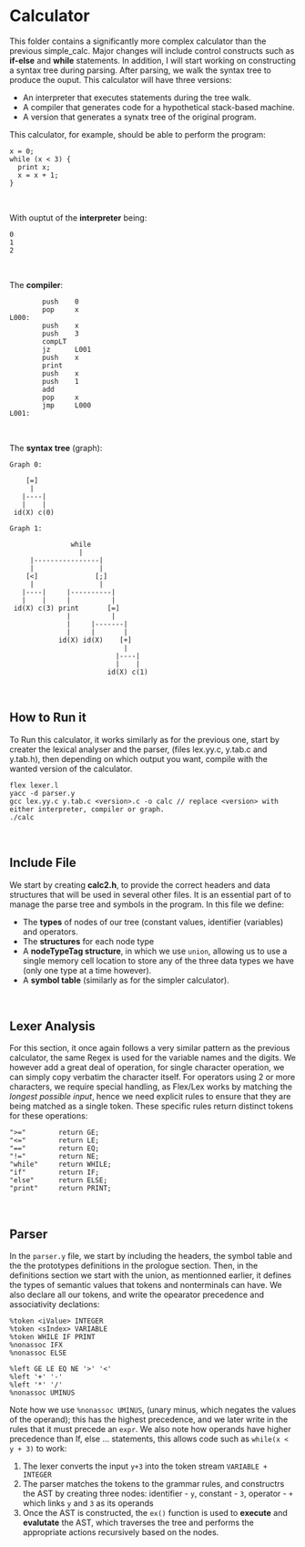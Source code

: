 # Calculator

This folder contains a significantly more complex calculator than the previous simple_calc. Major changes will include control constructs such as **if-else** and **while** statements. In addition, I will start working on constructing a syntax tree during parsing. After parsing, we walk the syntax tree to produce the ouput. This calculator will have three versions:
- An interpreter that executes statements during the tree walk.
- A compiler that generates code for a hypothetical stack-based machine.
- A version that generates a synatx tree of the original program.

This calculator, for example, should be able to perform the program:

```
x = 0;
while (x < 3) {
  print x;
  x = x + 1;
}
```

<br>

With ouptut of the **interpreter** being:

```
0
1
2
```

<br>

The **compiler**:

```
        push    0
        pop     x
L000:
        push    x
        push    3
        compLT
        jz      L001
        push    x
        print
        push    x
        push    1
        add
        pop     x
        jmp     L000
L001:
```

<br>

The **syntax tree** (graph):

```
Graph 0:

    [=]
     |
   |----|
   |    |
 id(X) c(0)

Graph 1:

               while
                 |
     |----------------|
     |                |
    [<]              [;]
     |                |
   |----|     |----------|
   |    |     |          |
 id(X) c(3) print       [=]
              |          |
              |     |-------|
              |     |       |
            id(X) id(X)    [+]
                            |
                          |----|
                          |    |
                        id(X) c(1)

```

<br>

## How to Run it

To Run this calculator, it works similarly as for the previous one, start by creater the lexical analyser and the parser, (files lex.yy.c, y.tab.c and y.tab.h), then depending on which output you want, compile with the wanted version of the calculator.

```
flex lexer.l
yacc -d parser.y
gcc lex.yy.c y.tab.c <version>.c -o calc // replace <version> with either interpreter, compiler or graph.
./calc
```

<br>

## Include File

We start by creating **calc2.h**, to provide the correct headers and data structures that will be used in several other files. It is an essential part of to manage the parse tree and symbols in the program.
In this file we define:
- The **types** of nodes of our tree (constant values, identifier (variables) and operators.
- The **structures** for each node type
- A **nodeTypeTag structure**, in which we use `union`, allowing us to use a single memory cell location to store any of the three data types we have (only one type at a time however).
- A **symbol table** (similarly as for the simpler calculator).

<br>

## Lexer Analysis

For this section, it once again follows a very similar pattern as the previous calculator, the same Regex is used for the variable names and the digits. We however add a great deal of operation, for single character operation, we can simply copy verbatim the character itself. For operators using 2 or more characters, we require special handling, as Flex/Lex works by matching the _longest possible input_, hence we need explicit rules to ensure that they are being matched as a single token. These specific rules return distinct tokens for these operations:

```
">="        return GE;
"<="        return LE;
"=="        return EQ;
"!="        return NE;
"while"     return WHILE;
"if"        return IF;
"else"      return ELSE;
"print"     return PRINT;
```

<br>

## Parser

In the `parser.y` file, we start by including the headers, the symbol table and the the prototypes definitions in the prologue section. Then, in the definitions section we start with the union, as mentionned earlier, it defines the types of semantic values that tokens and nonterminals can have. We also declare all our tokens, and write the opearator precedence and associativity declations:

```
%token <iValue> INTEGER
%token <sIndex> VARIABLE
%token WHILE IF PRINT
%nonassoc IFX
%nonassoc ELSE

%left GE LE EQ NE '>' '<'
%left '+' '-'
%left '*' '/'
%nonassoc UMINUS
```

Note how we use `%nonassoc UMINUS`, (unary minus, which negates the values of the operand); this has the highest precedence, and we later write in the rules that it must precede an `expr`.  We also note how operands have higher precedence than If, else ... statements, this allows code such as `while(x < y + 3)` to work:

1. The lexer converts the input `y+3` into the token stream `VARIABLE + INTEGER`
2. The parser matches the tokens to the grammar rules, and constructrs the AST by creating three nodes: identifier - `y`, constant - `3`, operator - `+` which links `y` and `3` as its operands
3. Once the AST is constructed, the `ex()` function is used to **execute** and **evalutate** the AST, which traverses the tree and performs the appropriate actions recursively based on the nodes.



